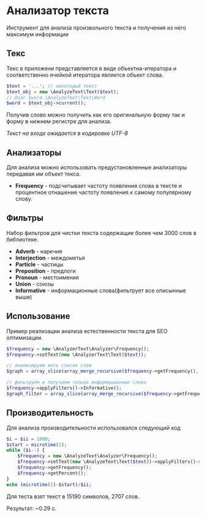 Анализатор текста
============

Инструмент для анализа произвольного текста и получения из него максимум информации

## Текс

Текс в приложени представляется в виде объектна-итератора и соответственно ячейкой итератора является объект слова.
```php
$text = '...'; // некоторый текст
$text_obj = new \AnalyzeText\Text($text);
// @var $word \AnalyzeText\Text\Word
$word = $text_obj->current();
```

Получив слово можно получить как его оригинальную форму так и форму в нижнем регистре для анализа.

*Текст на входе ожидается в кодировке UTF-8*

## Анализаторы

Для анализа можно использовать предустановленные анализаторы передавая им объект текса.
* **Frequency** - подсчитывает частоту появления слова в тексте и процентное отнашение частоту появления к самому популярному слову.

## Фильтры

Набор фильтров для чистки текста содержащие более чем 3000 слов в библиотеке.
* **Adverb** - наречия
* **Interjection** - междометья
* **Particle** - частицы
* **Preposition** - предлоги
* **Pronoun** - местоимения
* **Union** - союзы
* **Informative** - информационные слова(фильтрует все описынные выше)

## Использование

Пример реализации анализа естественности текста для SEO оптимизации.
```php
$frequency = new \AnalyzerText\Analyzer\Frequency();
$frequency->setText(new \AnalyzerText\Text($text));

// анализируем весь список слов
$graph = array_slice(array_merge_recursive($frequency->getFrequency(), $frequency->getPercent()), 0, 20);

// фильтруем и получаем только информационные слова
$frequency->applyFilters()->Informative();
$graph_filter = array_slice(array_merge_recursive($frequency->getFrequency(), $frequency->getPercent()), 0, 20);
```

## Производительность

Для анализа производительности использовался следующий код
```php
$i = $ii = 1000;
$start = microtime(1);
while ($i--) {
	$frequency = new \AnalyzeText\Analyzer\Frequency();
	$frequency->setText(new \AnalyzeText\Text($text))->applyFilters()->Informative();
	$frequency->getFrequency();
	$frequency->getPercent();
}
echo (microtime(1)-$start)/$ii;
```

Для теста взят текст в 15190 символов, 2707 слов.

Результат: ~0.29 c.
